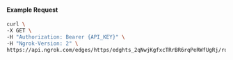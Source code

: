 <!-- Code generated for API Clients. DO NOT EDIT. -->

#### Example Request

```bash
curl \
-X GET \
-H "Authorization: Bearer {API_KEY}" \
-H "Ngrok-Version: 2" \
https://api.ngrok.com/edges/https/edghts_2qNwjKgfxcTRrBR6rqPeRWfUgRj/routes/edghtsrt_2qNwjOFBFg5AoZdiIxEmDMYhHBW/backend
```
